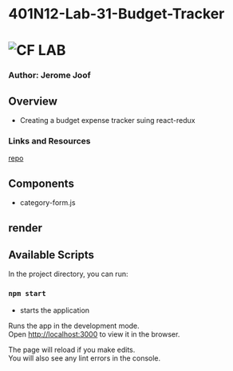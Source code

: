 # 401N12-Lab-31-Budget-Tracker
![CF](http://i.imgur.com/7v5ASc8.png) LAB
=================================================
### Author: Jerome Joof

## Overview
* Creating a budget expense tracker suing react-redux

### Links and Resources
[repo](https://github.com/jjblues86/401N12-Lab-31-Budget-Tracker)

## Components
* category-form.js
## render


## Available Scripts

In the project directory, you can run:

### `npm start`
* starts the application


Runs the app in the development mode.<br>
Open [http://localhost:3000](http://localhost:3000) to view it in the browser.

The page will reload if you make edits.<br>
You will also see any lint errors in the console.